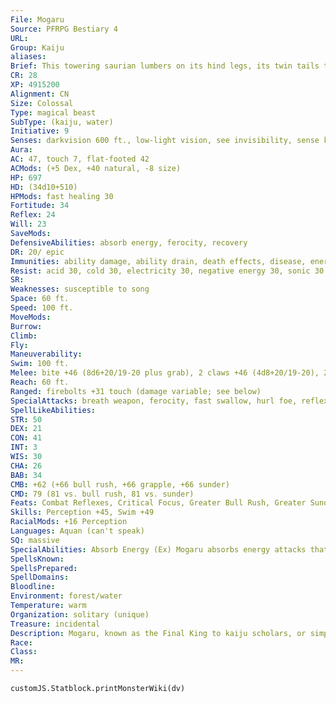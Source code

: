 ```yaml
---
File: Mogaru
Source: PFRPG Bestiary 4
URL: 
Group: Kaiju
aliases: 
Brief: This towering saurian lumbers on its hind legs, its twin tails thrashing and the spines on its back glowing with red energy.
CR: 28
XP: 4915200
Alignment: CN
Size: Colossal
Type: magical beast
SubType: (kaiju, water)
Initiative: 9
Senses: darkvision 600 ft., low-light vision, see invisibility, sense kaiju; Perception +45
Aura: 
AC: 47, touch 7, flat-footed 42
ACMods: (+5 Dex, +40 natural, -8 size)
HP: 697
HD: (34d10+510)
HPMods: fast healing 30
Fortitude: 34
Reflex: 24
Will: 23
SaveMods: 
DefensiveAbilities: absorb energy, ferocity, recovery
DR: 20/ epic
Immunities: ability damage, ability drain, death effects, disease, energy drain, fire, and fear
Resist: acid 30, cold 30, electricity 30, negative energy 30, sonic 30
SR: 
Weaknesses: susceptible to song
Space: 60 ft.
Speed: 100 ft.
MoveMods: 
Burrow: 
Climb: 
Fly: 
Maneuverability: 
Swim: 100 ft.
Melee: bite +46 (8d6+20/19-20 plus grab), 2 claws +46 (4d8+20/19-20), 2 tail slaps +44 (6d6+10/19-20)
Reach: 60 ft.
Ranged: firebolts +31 touch (damage variable; see below)
SpecialAttacks: breath weapon, ferocity, fast swallow, hurl foe, reflexive breath, swallow whole (10d6 bludgeoning and 10d6 fire damage, AC 30, 69 hp), trample (4d8+30, DC 47)
SpellLikeAbilities: 
STR: 50
DEX: 21
CON: 41
INT: 3
WIS: 30
CHA: 26
BAB: 34
CMB: +62 (+66 bull rush, +66 grapple, +66 sunder)
CMD: 79 (81 vs. bull rush, 81 vs. sunder)
Feats: Combat Reflexes, Critical Focus, Greater Bull Rush, Greater Sunder, Greater Vital Strike, Improved Bull Rush, Improved Critical (bite), Improved Critical (claw), Improved Initiative, Improved Iron Will, Improved Sunder, Improved Vital Strike, Iron Will, Multiattack, Power Attack, Staggering Critical, Vital Strike
Skills: Perception +45, Swim +49
RacialMods: +16 Perception
Languages: Aquan (can't speak)
SQ: massive
SpecialAbilities: Absorb Energy (Ex) Mogaru absorbs energy attacks that damage him, including negative energy attacks. Damage blocked by one of his resistances or immunities instead heals him an amount equal to the damage dealt. He may absorb only one kind of energy in this manner in a round. The first type of energy that affects him in a round (whether or not it penetrates his immunities or resistance to actually damage him) sets the type of energy he absorbs for that round. Hit points gained in excess of his normal maximum are lost. Mogaru cannot gain healing from energy effects generated by himself.  Breath Weapon (Su) Once every 4 rounds, Mogaru can breathe out a beam of fiery red force. When Mogaru uses this attack, he can choose to focus the breath weapon into a single 1,200-foot-long line, or he can shorten the range and turn his head and body while breathing, effectively affecting a 600-foot-long cone. All creatures caught in this area of effect take 20d6 points of fire damage, 20d6 points of force damage, and are staggered for 1d6 rounds from the devastating energy (Reflex DC 42 halves the damage and prevents the staggered effect). A creature slain by this effect is disintegrated, whether the saving throw was successful or not. This breath weapon is particularly effective at blasting through cover-cover does not grant any bonuses on Reflex saves against Mogaru's breath weapon. The save DC is Constitution-based.  Firebolts (Su) As a standard action on any round immediately following the use of his breath weapon, Mogaru can fire bolts of red energy from the glowing spines along his back. These bolts are ranged touch attacks with a range of 1,200 feet. When Mogaru uses this ability, he must choose between firing one firebolt, three firebolts, or six firebolts. If he fires one, it deals 20d6 points of damage on a hit. If he fires three bolts, each deals 8d6 points of damage on a hit. If he fires six bolts, each deals 5d6 points of damage on a hit. Half of the damage caused by any one firebolt is fire damage, the other half is force damage. Firebolts deal full damage against objects, and ignore the first 10 points of hardness possessed by an object.  Reflexive Breath (Ex) The first time in any round that Mogaru can make an attack of opportunity, he can choose to use a diminished version of his breath weapon instead of making a physical attack. This reflexive breath weapon attack only targets the creature that provoked the attack of opportunity, but otherwise causes the same damage and effects his breath weapon normally inflicts (Reflex DC 32 halves the damage and negates the staggered effect). Use of his breath weapon in this way does not affect the recharge rate of the regular breath weapon. The save DC is Constitution-based, and includes a -10 penalty to reflect the fact that the reflexive breath is a shorter (but no less intense) blast of energy than the kaiju's typical breath weapon attack.  Sense Kaiju (Su) Mogaru can sense the location of the nearest active kaiju, as if using discern location, at will.  Susceptible to Song (Ex) Mogaru's actions can be influenced by song, provided the kaiju notices the singing. If the kaiju is not currently engaged in battle, he automatically hears any song within 100 feet that is directed at him in an attempt to influence him, but when he is in combat, there's only a cumulative 20% chance per round of sustained singing that he notices the song. In order to influence Mogaru, the singer must make a DC 35 Perform (sing) check (this check cannot be bolstered by the aid another action, and the singer cannot take 10 or 20 on the check). The result of this check sets the DC of the Will save Mogaru must make in order to not be influenced by the song. The singer can choose to influence Mogaru as if she had successfully cast suggestion on the kaiju (CL = the singer's ranks in Perform [sing]). If Mogaru succeeds at a Will save (DC = the singer's ranks in Perform [sing] + the singer's Charisma modifier), the effects of the influence last for a maximum of 1d4 rounds; otherwise, the effects last as long as a suggestion spell would normally last. Mogaru cannot use his recovery ability to recover from song influence, and a single singer may influence Mogaru only once per day.
SpellsKnown: 
SpellsPrepared: 
SpellDomains: 
Bloodline: 
Environment: forest/water
Temperature: warm
Organization: solitary (unique)
Treasure: incidental
Description: Mogaru, known as the Final King to kaiju scholars, or simply as King Mogaru, is one of the most destructive of his kind. Although not the most powerful kaiju (a sobering thought in and of itself ), Mogaru is certainly the most active of the known kaiju. Additionally, Mogaru seems to be as eager to rampage through the works of humanity as he is to attack and kill other kaiju, making him something of a mixed blessing to kaiju-threatened cities. While the prospect of an attack by Mogaru is the stuff of nightmares, the possibility of his intervention during a different kaiju attack is the stuff of hope, though the damage dealt to a city during its defense may be significant. Mogaru appears as a towering dinosaur with twin tails, spines that glow red as he uses his breath weapon, and two powerful clawed forearms. King Mogaru dwells in the depths of a tropical jungle, sleeping silently at the bottom of an unusually deep lake until roused. Legends hold that Mogaru was born of the world itself, either formed from the spirits of countless plants and animals resulting from ages of hunting and predation by humanoids for food or sport, or formed from the souls of the countless slain in an ancient apocalypse or war that devastated one of the first of the world's empires. Regardless of the actual cause, the birth of Mogaru in these legends seems to be the same-soon after another kaiju, Lord Varklops, emerged from an erupting volcano, Mogaru rose to oppose the Thrice-Headed Fiend in a vast battle that nearly slew Varklops while devastating an entire nation in the process. Mogaru is also rumored to have slain no fewer than a dozen other kaiju, including Agmazar the Star Titan, now believed to be the only undead kaiju in existence. Of particular note is the curious fact that Mogaru exhibits a particularly unique interest in song. Legends of skilled singers being able to save their cities with a single mournful paean to the kaiju, or of vengeful bards using their craft to waken the monster from his lair to send him on a rampage are common along coastal regions with a history of kaiju attacks, and in such regions renowned singers are well respected for this ability to inf luence one of the world's most destructive creatures. Kaiju scholars suspect that song manages to penetrate Mogaru's memories of some primeval event, but the reasons for the kaiju's reaction to the song are its own. Mogaru stands 140 feet high and weighs 20,000 tons, and is nearly 300 feet long from nose to tail.
Race: 
Class: 
MR: 
---
```

```dataviewjs
customJS.Statblock.printMonsterWiki(dv)
```
